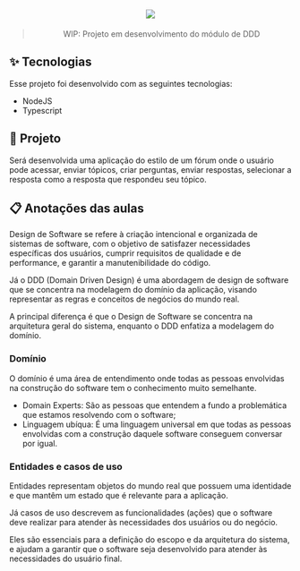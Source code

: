 <div align="center">
  <h1>
    <img src="https://user-images.githubusercontent.com/71537090/214130327-4d796169-1ae2-43aa-bbc5-4b0131d80083.png" />
  </h1>
  
  > WIP: Projeto em desenvolvimento do módulo de DDD
</div>

## ✨ Tecnologias

Esse projeto foi desenvolvido com as seguintes tecnologias:

- NodeJS
- Typescript

## 🧪 Projeto

Será desenvolvida uma aplicação do estilo de um fórum onde o usuário pode acessar, enviar tópicos, criar perguntas, enviar respostas, selecionar a resposta como a resposta que respondeu seu tópico.

## 📋 Anotações das aulas

Design de Software se refere à criação intencional e organizada de sistemas de software, com o objetivo de satisfazer necessidades específicas dos usuários, cumprir requisitos de qualidade e de performance, e garantir a manutenibilidade do código.

Já o DDD (Domain Driven Design) é uma abordagem de design de software que se concentra na modelagem do domínio da aplicação, visando representar as regras e conceitos de negócios do mundo real.

A principal diferença é que o Design de Software se concentra na arquitetura geral do sistema, enquanto o DDD enfatiza a modelagem do domínio.

### Domínio

O domínio é uma área de entendimento onde todas as pessoas envolvidas na construção do software tem o conhecimento muito semelhante.

- Domain Experts: São as pessoas que entendem a fundo a problemática que estamos resolvendo com o software;
- Linguagem ubíqua: É uma linguagem universal em que todas as pessoas envolvidas com a construção daquele software conseguem conversar por igual.

### Entidades e casos de uso

Entidades representam objetos do mundo real que possuem uma identidade e que mantêm um estado que é relevante para a aplicação.

Já casos de uso descrevem as funcionalidades (ações) que o software deve realizar para atender às necessidades dos usuários ou do negócio.

Eles são essenciais para a definição do escopo e da arquitetura do sistema, e ajudam a garantir que o software seja desenvolvido para atender às necessidades do usuário final.
